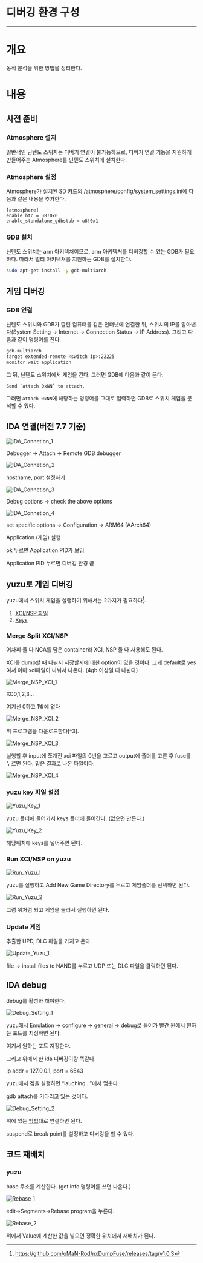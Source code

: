 # 디버깅 환경 구성

---

# 개요

동적 분석을 위한 방법을 정리한다.

# 내용

## 사전 준비

### Atmosphere 설치

일반적인 닌텐도 스위치는 디버거 연결이 불가능하므로, 디버거 연결 기능을 지원하게 만들어주는 Atmosphere를 닌텐도 스위치에 설치한다.

### Atmosphere 설정

Atmosphere가 설치된 SD 카드의 /atmosphere/config/system_settings.ini에 다음과 같은 내용을 추가한다.

```
[atmosphere]
enable_htc = u8!0x0
enable_standalone_gdbstub = u8!0x1
```

### GDB 설치

닌텐도 스위치는 arm 아키텍쳐이므로, arm 아키텍쳐를 디버깅할 수 있는 GDB가 필요하다. 따라서 멀티 아키텍쳐를 지원하는 GDB를 설치한다.

```bash
sudo apt-get install -y gdb-multiarch
```

## 게임 디버깅

### GDB 연결

닌텐도 스위치와 GDB가 깔린 컴퓨터를 같은 인터넷에 연결한 뒤, 스위치의 IP를 알아낸다(System Setting -> Internet -> Connection Status -> IP Address). 그리고 다음과 같이 명령어를 친다.

```bash
gdb-multiarch
target extended-remote <switch ip>:22225
monitor wait application
```

그 뒤, 닌텐도 스위치에서 게임을 킨다. 그러면 GDB에 다음과 같이 뜬다.

```
Send `attach 0xNN` to attach.
```

그러면 `attach 0xNN`에 해당하는 명령어를 그대로 입력하면 GDB로 스위치 게임을 분석할 수 있다.

## IDA 연결(버전 7.7 기준)

![IDA_Connetion_1](img/IDA_Connetion_1.png)

Debugger -> Attach -> Remote GDB debugger

![IDA_Connetion_2](img/IDA_Connetion_2.png)

hostname, port 설정하기

![IDA_Connetion_3](img/IDA_Connetion_3.png)

Debug options -> check the above options

![IDA_Connetion_4](img/IDA_Connetion_4.png)

set specific options -> Configuration -> ARM64 (AArch64)

Application (게임) 실행

ok 누르면 Application PID가 보임

Application PID 누르면 디버깅 환경 끝

## yuzu로 게임 디버깅

yuzu에서 스위치 게임을 실행하기 위해서는 2가지가 필요하다[^2].

1. [XCI/NSP 파일](#merge-split-xcinsp)
2. [Keys](#yuzu-key-파일-설정)

### Merge Split XCI/NSP

어차피 둘 다 NCA를 담은 container라 XCI, NSP 둘 다 사용해도 된다. 

XCI를 dump할 때 나눠서 저장할지에 대한 option이 있을 것이다. 그게 default로 yes여서 아마 xci파일이 나눠서 나온다. (4gb 이상일 때 나뉜다)

![Merge_NSP_XCI_1](img/Merge_NSP_XCI_1.png)

XC0,1,2,3…

여기선 0하고 1밖에 없다

![Merge_NSP_XCI_2](img/Merge_NSP_XCI_2.png)

위 프로그램을 다운로드한다[^3].

![Merge_NSP_XCI_3](img/Merge_NSP_XCI_3.png)

실행할 후 input에 쪼개진 xci 파일의 0번을 고르고 output에 폴더를 고른 후 fuse를 누르면 된다. 밑은 결과로 나온 파일이다.

![Merge_NSP_XCI_4](img/Merge_NSP_XCI_4.png)

### yuzu key 파일 설정

![Yuzu_Key_1](img/Yuzu_Key_1.png)

yuzu 폴더에 들어가서 keys 폴더에 들어간다. (없으면 만든다.)

![Yuzu_Key_2](img/Yuzu_Key_2.png)

해당위치에 keys를 넣어주면 된다.

### Run XCI/NSP on yuzu

![Run_Yuzu_1](img/Run_Yuzu_1.png)

yuzu를 실행하고 Add New Game Directory를 누르고 게임폴더를 선택하면 된다.

![Run_Yuzu_2](img/Run_Yuzu_2.png)

그럼 위처럼 되고 게임을 눌러서 실행하면 된다.

### Update 게임

추출한 UPD, DLC 파일을 가지고 온다.

![Update_Yuzu_1](img/Update_Yuzu_1.png)

file -> install files to NAND를 누르고 UDP 또는 DLC 파일을 클릭하면 된다.

## IDA debug

debug를 활성화 해야한다.

![Debug_Setting_1](img/Debug_Setting_1.png)

yuzu에서 Emulation → configure → general → debug로 들어가 빨간 원에서 원하는 포트를 지정하면 된다. 

여기서 원하는 포트 지정한다.

그리고 위에서 한 ida 디버깅이랑 똑같다.

ip addr = 127.0.0.1, port = 6543

yuzu에서 겜을 실행하면 “lauching…”에서 멈춘다.

gdb attach를 기다리고 있는 것이다.

![Debug_Setting_2](img/Debug_Setting_2.png)

위에 있는 [방법](#ida-연결버전-77-기준)대로 연결하면 된다. 

suspend로 break point를 설정하고 디버깅을 할 수 있다.

## 코드 재배치

### yuzu

base 주소를 계산한다. (get info 명령어를 쓰면 나온다.)

![Rebase_1](img/Rebase_1.png)

edit→Segments→Rebase program을 누른다. 

![Rebase_2](img/Rebase_2.png)

위에서 Value에 계산한 값을 넣으면 정확한 위치에서 재배치가 된다.

[^1]: https://yuzu-emu.org/help/quickstart/
[^2]: https://github.com/oMaN-Rod/nxDumpFuse/releases/tag/v1.0.3
